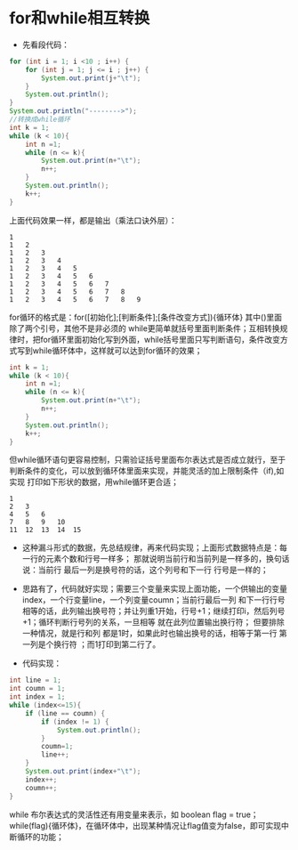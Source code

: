 # for和while相互转换

- 先看段代码：

```java
for (int i = 1; i <10 ; i++) {
    for (int j = 1; j <= i ; j++) {
        System.out.print(j+"\t");
    }
    System.out.println();
}
System.out.println("-------->");
//转换成while循环
int k = 1;
while (k < 10){
    int n =1;
    while (n <= k){
        System.out.print(n+"\t");
        n++;
    }
    System.out.println();
    k++;
}
```

上面代码效果一样，都是输出（乘法口诀外层）：

```
1	
1	2	
1	2	3	
1	2	3	4	
1	2	3	4	5	
1	2	3	4	5	6	
1	2	3	4	5	6	7	
1	2	3	4	5	6	7	8	
1	2	3	4	5	6	7	8	9
```

for循环的格式是：for([初始化];[判断条件];[条件改变方式]){循环体}  其中()里面除了两个引号，其他不是非必须的 while更简单就括号里面判断条件；互相转换规律时，把for循环里面初始化写到外面，while括号里面只写判断语句，条件改变方式写到while循环体中，这样就可以达到for循环的效果；

```java
int k = 1;
while (k < 10){
    int n =1;
    while (n <= k){
        System.out.print(n+"\t");
        n++;
    }
    System.out.println();
    k++;
}
```

但while循环语句更容易控制，只需验证括号里面布尔表达式是否成立就行，至于判断条件的变化，可以放到循环体里面来实现，并能灵活的加上限制条件（if),如实现 打印如下形状的数据，用while循环更合适；

```
1	
2	3	
4	5	6	
7	8	9	10	
11	12	13	14	15	
```

- 这种漏斗形式的数据，先总结规律，再来代码实现；上面形式数据特点是：每一行的元素个数和行号一样多；  那就说明当前行和当前列是一样多的，换句话说：当前行 最后一列是换号符的话，这个列号和下一行 行号是一样的；

- 思路有了，代码就好实现；需要三个变量来实现上面功能，一个供输出的变量index，一个行变量line，一个列变量coumn；当前行最后一列 和下一行行号相等的话，此列输出换号符；并让列重1开始，行号+1；继续打印i，然后列号+1；循环判断行号列的关系，一旦相等  就在此列位置输出换行符； 但要排除一种情况，就是行和列 都是1时，如果此时也输出换号的话，相等于第一行 第一列是个换行符 ；而1打印到第二行了。
- 代码实现：

```java
int line = 1;
int coumn = 1;
int index = 1;
while (index<=15){
    if (line == coumn) {
        if (index != 1) {
            System.out.println();
        }
        coumn=1;
        line++;
    }
    System.out.print(index+"\t");
    index++;
    coumn++;
}
```

while 布尔表达式的灵活性还有用变量来表示，如 boolean  flag = true； while(flag){循环体}，在循环体中，出现某种情况让flag值变为false，即可实现中断循环的功能；